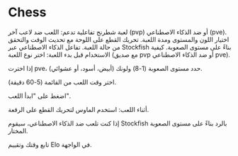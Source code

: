 # Chess
لعبة شطرنج تفاعلية تدعم: اللعب ضد لاعب آخر (pvp) أو ضد الذكاء الاصطناعي (pve).  اختيار اللون والمستوى ومدة اللعبة.  تحريك القطع على اللوحة مع تحديث الوقت والتحقق من حالة اللعبة.  تفاعل الذكاء الاصطناعي عبر Stockfish بناءً على مستوى الصعوبة.
كيفية الاستخدام
قبل بدء اللعبة:
اختر نوع اللعبة (مع صديق pvp أو ضد الذكاء الاصطناعي pve).

إذا اخترت pve، حدد مستوى الصعوبة (1-8) ولونك (أبيض، أسود، أو عشوائي).

اختر وقت اللعب من القائمة (5-60 دقيقة).

اضغط على "ابدأ اللعب".

أثناء اللعب:
استخدم الماوس لتحريك القطع على الرقعة.

إذا كنت تلعب ضد الذكاء الاصطناعي، سيقوم Stockfish بالرد بناءً على مستوى الصعوبة المختار.

تابع وقتك وتقييم Elo في الواجهة.


